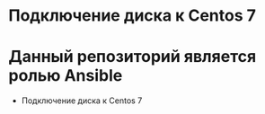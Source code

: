 Подключение диска к Centos 7
========

Данный репозиторий является ролью Ansible 
========================

*   Подключение диска к Centos 7